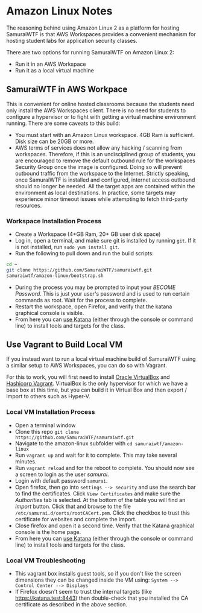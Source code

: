 # Amazon Linux Notes
The reasoning behind using Amazon Linux 2 as a platform for hosting SamuraiWTF is that AWS Workspaces provides a convenient mechanism for hosting student labs for application security classes.

There are two options for running SamuraiWTF on Amazon Linux 2:

- Run it in an AWS Workspace
- Run it as a local virtual machine

## SamuraiWTF in AWS Workpace
This is convenient for online hosted classrooms because the students need only install the AWS Workspaces client. There is no need for students to configure a hypervisor or to fight with getting a virtual machine environment running. There are some caveats to this build:

  * You must start with an Amazon Linux workspace.  4GB Ram is sufficient.  Disk size can be 20GB or more.
  * AWS terms of services does not allow any hacking / scanning from workspaces. Therefore, if this is an undisciplined group of students, you are encouraged to remove the default outbound rule for the workspaces Security Group once the image is configured. Doing so will prevent outbound traffic from the workspace to the Internet.  Strictly speaking, once SamuraiWTF is installed and configured, internet access outbound should no longer be needed.  All the target apps are contained within the environment as local destinations. In practice, some targets may experience minor timeout issues while attempting to fetch third-party resources.

### Workspace Installation Process
  * Create a Workspace (4+GB Ram, 20+ GB user disk space)
  * Log in, open a terminal, and make sure git is installed by running `git`.  If it is not installed, run `sudo yum install git`.
  * Run the following to pull down and run the build scripts:
```bash
cd ~
git clone https://github.com/SamuraiWTF/samuraiwtf.git
samuraiwtf/amazon-linux/bootstrap.sh
```
  * During the process you may be prompted to input your *BECOME Password*. This is just your user's password and is used to run certain commands as root. Wait for the process to complete.
  * Restart the workspace, open Firefox, and verify that the katana graphical console is visible.
  * From here you can [use Katana](https://github.com/SamuraiWTF/katana) (either through the console or command line) to install tools and targets for the class.

## Use Vagrant to Build Local VM
If you instead want to run a local virtual machine build of SamuraiWTF using a similar setup to AWS Workspaces, you can do so with Vagrant.

For this to work, you will first need to install [Oracle VirtualBox](https://www.virtualbox.org/wiki/Downloads) and [Hashicorp Vagrant](https://www.vagrantup.com/). VirtualBox is the only hypervisor for which we have a base box at this time, but you can build it in Virtual Box and then export / import to others such as Hyper-V.

### Local VM Installation Process
  * Open a terminal window
  * Clone this repo `git clone https://github.com/SamuraiWTF/samuraiwtf.git`
  * Navigate to the amazon-linux subfolder with `cd samuraiwtf/amazon-linux`
  * Run `vagrant up` and wait for it to complete. This may take several minutes.
  * Run `vagrant reload` and for the reboot to complete. You should now see a screen to login as the user _samurai_.
  * Login with default password `samurai`.
  * Open firefox, then go into `settings --> security` and use the search bar to find the certificates. Click `View Certificates`  and make sure the _Authorities_ tab is selected. At the bottom of the table you will find an _import_ button. Click that and browse to the file `/etc/samurai.d/certs/rootCACert.pem`. Click the checkbox to trust this certificate for websites and complete the import.
  * Close firefox and open it a second time. Verify that the Katana graphical console is the home page.
  * From here you can [use Katana](https://github.com/SamuraiWTF/katana) (either through the console or command line) to install tools and targets for the class.

### Local VM Troubleshooting
  * This vagrant box installs guest tools, so if you don't like the screen dimensions they can be changed inside the VM using: `System --> Control Center --> Displays`
  * If Firefox doesn't seem to trust the internal targets (like https://katana.test:8443) then double-check that you installed the CA certificate as described in the above section.

